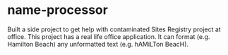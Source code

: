 # name-processor
Built a side project to get help with contaminated Sites Registry project at office. This project has a real life office application. It can format (e.g. Hamilton Beach) any unformatted text (e.g. hAMiLTon BeacH).
